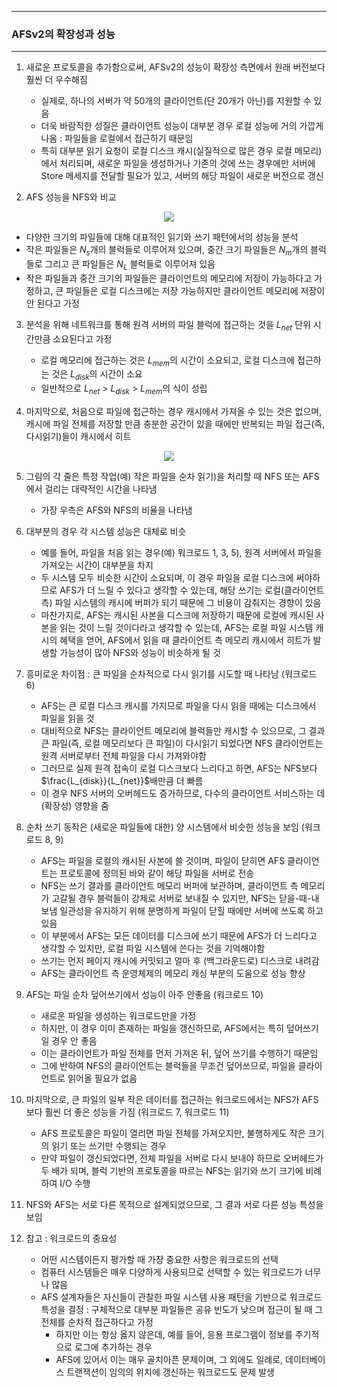 -----
### AFSv2의 확장성과 성능
-----
1. 새로운 프로토콜을 추가함으로써, AFSv2의 성능이 확장성 측면에서 원래 버전보다 훨씬 더 우수해짐
   - 실제로, 하나의 서버가 약 50개의 클라이언트(단 20개가 아닌)를 지원할 수 있음
   - 더욱 바람직한 성질은 클라이언트 성능이 대부분 경우 로컬 성능에 거의 가깝게 나옴 : 파일들을 로컬에서 접근하기 때문임
   - 특히 대부분 읽기 요청이 로컬 디스크 캐시(실질적으로 많은 경우 로컬 메모리)에서 처리되며, 새로운 파일을 생성하거나 기존의 것에 쓰는 경우에만 서버에 Store 메세지를 전달할 필요가 있고, 서버의 해당 파일이 새로운 버전으로 갱신

2. AFS 성능을 NFS와 비교
<div align="center">
<img src="https://github.com/user-attachments/assets/b387b2fc-bf1e-456d-9696-e00a9fb87b3d">
</div>

   - 다양한 크기의 파일들에 대해 대표적인 읽기와 쓰기 패턴에서의 성능을 분석
   - 작은 파일들은 $N_{s}$개의 블럭들로 이루어져 있으며, 중간 크기 파일들은 $N_{m}$개의 블럭들로 그리고 큰 파일들은 $N_{L}$ 블럭들로 이루어져 있음
   - 작은 파일들과 중간 크기의 파일들은 클라이언트의 메모리에 저장이 가능하다고 가정하고, 큰 파일들은 로컬 디스크에는 저장 가능하지만 클라이언트 메모리에 저장이 안 된다고 가정

3. 분석을 위해 네트워크를 통해 원격 서버의 파일 블럭에 접근하는 것을 $L_{net}$ 단위 시간만큼 소요된다고 가정
   - 로컬 메모리에 접근하는 것은 $L_{mem}$의 시간이 소요되고, 로컬 디스크에 접근하는 것은 $L_{disk}$의 시간이 소요
   - 일반적으로 $L_{net}$ > $L_{disk}$ > $L_{mem}$의 식이 성립

4. 마지막으로, 처음으로 파일에 접근하는 경우 캐시에서 가져올 수 있는 것은 없으며, 캐시에 파일 전체를 저장할 만큼 충분한 공간이 있을 때에만 반복되는 파일 접근(즉, 다시읽기)들이 캐시에서 히트

<div align="center">
<img src="https://github.com/user-attachments/assets/b387b2fc-bf1e-456d-9696-e00a9fb87b3d">
</div>

5. 그림의 각 줄은 특정 작업(예) 작은 파일을 순차 읽기)을 처리할 때 NFS 또는 AFS에서 걸리는 대략적인 시간을 나타냄
   - 가장 우측은 AFS와 NFS의 비율을 나타냄

6. 대부분의 경우 각 시스템 성능은 대체로 비슷
   - 예를 들어, 파일을 처음 읽는 경우(예) 워크로드 1, 3, 5), 원격 서버에서 파일을 가져오는 시간이 대부분을 차지
   - 두 시스템 모두 비슷한 시간이 소요되며, 이 경우 파일을 로컬 디스크에 써야하므로 AFS가 더 느릴 수 있다고 생각할 수 있는데, 해당 쓰기는 로컬(클라이언트 측) 파일 시스템의 캐시에 버퍼가 되기 때문에 그 비용이 감춰지는 경향이 있음
   - 마찬가지로, AFS는 캐시된 사본을 디스크에 저장하기 때문에 로컬에 캐시된 사본을 읽는 것이 느릴 것이다라고 생각할 수 있는데, AFS는 로컬 파일 시스템 캐시의 혜택을 얻어, AFS에서 읽을 때 클라이언트 측 메모리 캐시에서 히트가 발생할 가능성이 많아 NFS와 성능이 비슷하게 될 것

7. 흥미로운 차이점 : 큰 파일을 순차적으로 다시 읽기를 시도할 때 나타남 (워크로드 6)
   - AFS는 큰 로컬 디스크 캐시를 가지므로 파일을 다시 읽을 때에는 디스크에서 파일을 읽을 것
   - 대비적으로 NFS는 클라이언트 메모리에 블럭들만 캐시할 수 있으므로, 그 결과 큰 파일(즉, 로컬 메모리보다 큰 파일)이 다시읽기 되었다면 NFS 클라이언트는 원격 서버로부터 전체 파일을 다시 가져와야함
   - 그러므로 실제 원격 접속이 로컬 디스크보다 느리다고 하면, AFS는 NFS보다 $\frac{L_{disk}}{L_{net}}$배만큼 더 빠름
   - 이 경우 NFS 서버의 오버헤드도 증가하므로, 다수의 클라이언트 서비스하는 데 (확장성) 영향을 줌

8. 순차 쓰기 동작은 (새로운 파일들에 대한) 양 시스템에서 비슷한 성능을 보임 (워크로드 8, 9)
   - AFS는 파일을 로컬의 캐시된 사본에 쓸 것이며, 파일이 닫히면 AFS 클라이언트는 프로토콜에 정의된 바와 같이 해당 파일을 서버로 전송
   - NFS는 쓰기 결과를 클라이언트 메모리 버퍼에 보관하며, 클라이언트 측 메모리가 고갈될 경우 블럭들이 강제로 서버로 보내질 수 있지만, NFS는 닫을-때-내보냄 일관성을 유지하기 위해 분명하게 파일이 닫힐 때에만 서버에 쓰도록 하고 있음
   - 이 부분에서 AFS는 모든 데이터를 디스크에 쓰기 때문에 AFS가 더 느리다고 생각할 수 있지만, 로컬 파일 시스템에 쓴다는 것을 기억해야함
   - 쓰기는 먼저 페이지 캐시에 커밋되고 얼마 후 (백그라운드로) 디스크로 내려감
   - AFS는 클라이언트 측 운영체제의 메모리 캐싱 부분의 도움으로 성능 향상

9. AFS는 파일 순차 덮어쓰기에서 성능이 아주 안좋음 (워크로드 10)
    - 새로운 파일을 생성하는 워크로드만을 가정
    - 하지만, 이 경우 이미 존재하는 파일을 갱신하므로, AFS에서는 특히 덮어쓰기 일 경우 안 좋음
    - 이는 클라이언트가 파일 전체를 먼저 가져온 뒤, 덮어 쓰기를 수행하기 때문임
    - 그에 반하여 NFS의 클라이언트는 블럭들을 무조건 덮어쓰므로, 파일을 클라이언트로 읽어올 필요가 없음

10. 마지막으로, 큰 파일의 일부 작은 데이터를 접근하는 워크로드에서는 NFS가 AFS보다 훨씬 더 좋은 성능을 가짐 (워크로드 7, 워크로드 11)
    - AFS 프로토콜은 파일이 열리면 파일 전체를 가져오지만, 불행하게도 작은 크기의 읽기 또는 쓰기만 수행되는 경우
    - 만약 파일이 갱신되었다면, 전체 파일을 서버로 다시 보내야 하므로 오버헤드가 두 배가 되며, 블럭 기반의 프로토콜을 따르는 NFS는 읽기와 쓰기 크기에 비례하여 I/O 수행

11. NFS와 AFS는 서로 다른 목적으로 설계되었으므로, 그 결과 서로 다른 성능 특성을 보임

12. 참고 : 워크로드의 중요성
    - 어떤 시스템이든지 평가할 때 가장 중요한 사항은 워크로드의 선택
    - 컴퓨터 시스템들은 매우 다양하게 사용되므로 선택할 수 있는 워크로드가 너무나 많음
    - AFS 설계자들은 자신들이 관찰한 파일 시스템 사용 패턴을 기반으로 워크로드 특성을 결정 : 구체적으로 대부분 파일들은 공유 빈도가 낮으며 접근이 될 때 그 전체를 순차적 접근하다고 가정
      + 하지만 이는 항상 옳지 않은데, 예를 들어, 응용 프로그램이 정보를 주기적으로 로그에 추가하는 경우
      + AFS에 있어서 이는 매우 골치아픈 문제이며, 그 외에도 일례로, 데이터베이스 트랜잭션이 임의의 위치에 갱신하는 워크로드도 문제 발생
